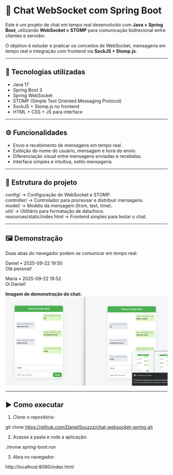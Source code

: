 # 💬 Chat WebSocket com Spring Boot

Este é um projeto de chat em tempo real desenvolvido com **Java + Spring Boot**, utilizando **WebSocket** e **STOMP** para comunicação bidirecional entre clientes e servidor.

O objetivo é estudar e praticar os conceitos de WebSocket, mensageria em tempo real e integração com frontend via **SockJS + Stomp.js**.

---

## 🚀 Tecnologias utilizadas

- Java 17  
- Spring Boot 3  
- Spring WebSocket  
- STOMP (Simple Text Oriented Messaging Protocol)  
- SockJS + Stomp.js no frontend  
- HTML + CSS + JS para interface  

---

## ⚙️ Funcionalidades

- Envio e recebimento de mensagens em tempo real.  
- Exibição do nome do usuário, mensagem e hora do envio.  
- Diferenciação visual entre mensagens enviadas e recebidas.  
- Interface simples e intuitiva, estilo mensageria.  

---

## 📂 Estrutura do projeto

config/      → Configuração do WebSocket e STOMP.  
controller/  → Controlador para processar e distribuir mensagens.  
model/       → Modelo da mensagem (from, text, time).  
util/        → Utilitário para formatação de data/hora.  
resources/static/index.html → Frontend simples para testar o chat.  

---

## 🖼️ Demonstração

Duas abas do navegador podem se comunicar em tempo real:

Daniel • 2025-09-22 19:50  
Olá pessoal!

Maria • 2025-09-22 19:52  
Oi Daniel!

**Imagem de demonstração do chat:**   
![Chat Demo](assets/img.png)

---

## ▶️ Como executar

1. Clone o repositório:

git clone https://github.com/DanielSouzzz/chat-websocket-spring.git

2. Acesse a pasta e rode a aplicação:

./mvnw spring-boot:run

3. Abra no navegador:

http://localhost:8080/index.html

